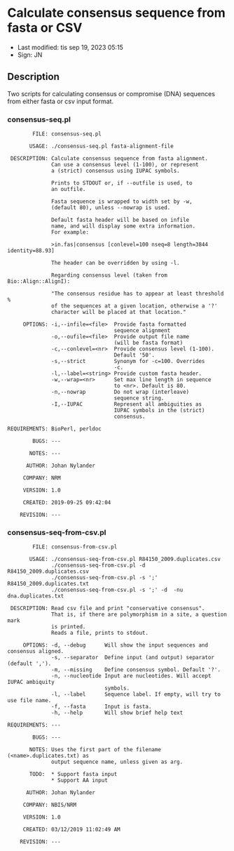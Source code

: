 # Calculate consensus sequence from fasta or CSV

- Last modified: tis sep 19, 2023  05:15
- Sign: JN

## Description

Two scripts for calculating consensus or compromise (DNA) sequences from either fasta or csv input format.

### consensus-seq.pl

            FILE: consensus-seq.pl

           USAGE: ./consensus-seq.pl fasta-alignment-file

     DESCRIPTION: Calculate consensus sequence from fasta alignment.
                  Can use a consensus level (1-100), or represent
                  a (strict) consensus using IUPAC symbols.

                  Prints to STDOUT or, if --outfile is used, to
                  an outfile.

                  Fasta sequence is wrapped to width set by -w,
                  (default 80), unless --nowrap is used.

                  Default fasta header will be based on infile
                  name, and will display some extra information.
                  For example:

                  >in.fas|consensus [conlevel=100 nseq=8 length=3844 identity=88.93]

                  The header can be overridden by using -l.

                  Regarding consensus level (taken from Bio::Align::AlignI):

                  "The consensus residue has to appear at least threshold %
                  of the sequences at a given location, otherwise a '?'
                  character will be placed at that location."

         OPTIONS: -i,--infile=<file>  Provide fasta formatted
                                      sequence alignment
                  -o,--oufile=<file>  Provide output file name
                                      (will be fasta format)
                  -c,--conlevel=<nr>  Provide consensus level (1-100).
                                      Default '50'.
                  -s,--strict         Synonym for -c=100. Overrides
                                      -c.
                  -l,--label=<string> Provide custom fasta header.
                  -w,--wrap=<nr>      Set max line length in sequence
                                      to <nr>. Default is 80.
                  -n,--nowrap         Do not wrap (interleave)
                                      sequence string.
                  -I,--IUPAC          Represent all ambiguities as 
                                      IUPAC symbols in the (strict)
                                      consensus.

    REQUIREMENTS: BioPerl, perldoc

            BUGS: ---

           NOTES: ---

          AUTHOR: Johan Nylander

         COMPANY: NRM

         VERSION: 1.0

         CREATED: 2019-09-25 09:42:04

        REVISION: ---

### consensus-seq-from-csv.pl

            FILE: consensus-from-csv.pl

           USAGE: ./consensus-seq-from-csv.pl R84150_2009.duplicates.csv
                  ./consensus-seq-from-csv.pl -d  R84150_2009.duplicates.csv
                  ./consensus-seq-from-csv.pl -s ';' R84150_2009.duplicates.txt
                  ./consensus-seq-from-csv.pl -s ';' -d  -nu dna.duplicates.txt

     DESCRIPTION: Read csv file and print "conservative consensus".
                  That is, if there are polymorphism in a site, a question mark
                  is printed.
                  Reads a file, prints to stdout.

         OPTIONS: -d, --debug      Will show the input sequences and consensus aligned.
                  -s, --separator  Define input (and output) separator (default ',').
                  -m, --missing    Define consensus symbol. Default '?'.
                  -n, --nucleotide Input are nucleotides. Will accept IUPAC ambiquity
                                   symbols.
                  -l, --label      Sequence label. If empty, will try to use file name.
                  -f, --fasta      Input is fasta.
                  -h, --help       Will show brief help text

    REQUIREMENTS: ---

            BUGS: ---

           NOTES: Uses the first part of the filename (<name>.duplicates.txt) as 
                  output sequence name, unless given as arg.

           TODO:  * Support fasta input
                  * Support AA input

          AUTHOR: Johan Nylander

         COMPANY: NBIS/NRM

         VERSION: 1.0

         CREATED: 03/12/2019 11:02:49 AM

        REVISION: ---
